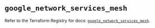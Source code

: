 # `google_network_services_mesh`

Refer to the Terraform Registry for docs: [`google_network_services_mesh`](https://registry.terraform.io/providers/hashicorp/google/6.27.0/docs/resources/network_services_mesh).
